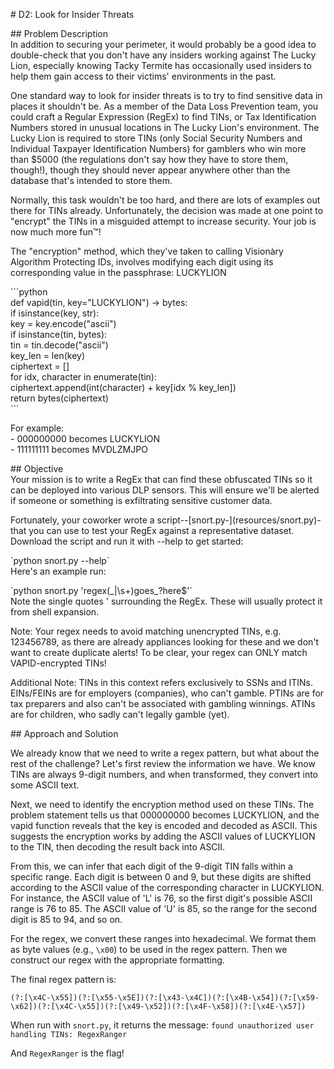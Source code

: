 

\# D2: Look for Insider Threats

\#\# Problem Description  
In addition to securing your perimeter, it would probably be a good idea to double-check that you don't have any insiders working against The Lucky Lion, especially knowing Tacky Termite has occasionally used insiders to help them gain access to their victims' environments in the past.

One standard way to look for insider threats is to try to find sensitive data in places it shouldn't be. As a member of the Data Loss Prevention team, you could craft a Regular Expression (RegEx) to find TINs, or Tax Identification Numbers stored in unusual locations in The Lucky Lion's environment. The Lucky Lion is required to store TINs (only Social Security Numbers and Individual Taxpayer Identification Numbers) for gamblers who win more than $5000 (the regulations don't say how they have to store them, though\!), though they should never appear anywhere other than the database that's intended to store them.

Normally, this task wouldn't be too hard, and there are lots of examples out there for TINs already. Unfortunately, the decision was made at one point to "encrypt" the TINs in a misguided attempt to increase security. Your job is now much more fun™\!

The "encryption" method, which they've taken to calling Visionàry Algorithm Protecting IDs, involves modifying each digit using its corresponding value in the passphrase: LUCKYLION

\`\`\`python  
def vapid(tin, key="LUCKYLION") \-\> bytes:  
    if isinstance(key, str):  
        key \= key.encode("ascii")  
    if isinstance(tin, bytes):  
        tin \= tin.decode("ascii")  
    key\_len \= len(key)  
    ciphertext \= \[\]  
    for idx, character in enumerate(tin):  
        ciphertext.append(int(character) \+ key\[idx % key\_len\])  
    return bytes(ciphertext)  
\`\`\`

For example:  
\- 000000000 becomes LUCKYLION  
\- 111111111 becomes MVDLZMJPO

\#\# Objective  
Your mission is to write a RegEx that can find these obfuscated TINs so it can be deployed into various DLP sensors. This will ensure we'll be alerted if someone or something is exfiltrating sensitive customer data.

Fortunately, your coworker wrote a script--\[snort.py-\](resources/snort.py)-that you can use to test your RegEx against a representative dataset. Download the script and run it with \--help to get started:

\`python snort.py \--help\`  
Here's an example run:

\`python snort.py 'regex(\_|\\s+)goes\_?here$'\`  
Note the single quotes ' surrounding the RegEx. These will usually protect it from shell expansion.

Note: Your regex needs to avoid matching unencrypted TINs, e.g. 123456789, as there are already appliances looking for these and we don't want to create duplicate alerts\! To be clear, your regex can ONLY match VAPID-encrypted TINs\!

Additional Note: TINs in this context refers exclusively to SSNs and ITINs. EINs/FEINs are for employers (companies), who can't gamble. PTINs are for tax preparers and also can't be associated with gambling winnings. ATINs are for children, who sadly can't legally gamble (yet).

\#\# Approach and Solution

We already know that we need to write a regex pattern, but what about the rest of the challenge? Let's first review the information we have. We know TINs are always 9-digit numbers, and when transformed, they convert into some ASCII text.

Next, we need to identify the encryption method used on these TINs. The problem statement tells us that 000000000 becomes LUCKYLION, and the vapid function reveals that the key is encoded and decoded as ASCII. This suggests the encryption works by adding the ASCII values of LUCKYLION to the TIN, then decoding the result back into ASCII.

From this, we can infer that each digit of the 9-digit TIN falls within a specific range. Each digit is between 0 and 9, but these digits are shifted according to the ASCII value of the corresponding character in LUCKYLION. For instance, the ASCII value of 'L' is 76, so the first digit's possible ASCII range is 76 to 85\. The ASCII value of 'U' is 85, so the range for the second digit is 85 to 94, and so on.

For the regex, we convert these ranges into hexadecimal. We format them as byte values (e.g., `\x00`) to be used in the regex pattern. Then we construct our regex with the appropriate formatting.

The final regex pattern is:

`(?:[\x4C-\x55])(?:[\x55-\x5E])(?:[\x43-\x4C])(?:[\x4B-\x54])(?:[\x59-\x62])(?:[\x4C-\x55])(?:[\x49-\x52])(?:[\x4F-\x58])(?:[\x4E-\x57])`

When run with `snort.py`, it returns the message: `found unauthorized user handling TINs: RegexRanger`

And `RegexRanger` is the flag\!

